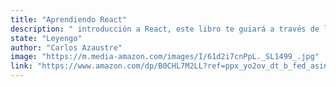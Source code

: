 ```yaml
---
title: "Aprendiendo React"
description: " introducción a React, este libro te guiará a través de la configuración del entorno de desarrollo, la creación de proyectos, la comprensión de los componentes, el manejo de eventos y el ciclo de vida de los componentes. En secciones posteriores, abordarás temas más complejos como la gestión del estado global, el enrutamiento, los estilos, el consumo de APIs y la optimización del rendimiento."
state: "Leyengo"
author: "Carlos Azaustre"
image: "https://m.media-amazon.com/images/I/61d2i7cnPpL._SL1499_.jpg"
link: "https://www.amazon.com/dp/B0CHL7M2LL?ref=ppx_yo2ov_dt_b_fed_asin_title"
---
```


